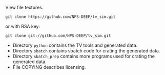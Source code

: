 View file textures.

    git clone https://github.com/NPS-DEEP/tv_sim.git

or with RSA key:

    git clone git://github.com/NPS-DEEP/tv_sim.git

* Directory `python` contains the TV tools and generated data.
* Directory `sbatch` contains sbatch code for crating the generated data.
* Directory `sbatch_prep` contains more programs used for crating the generated data.
* File COPYING describes licensing.
